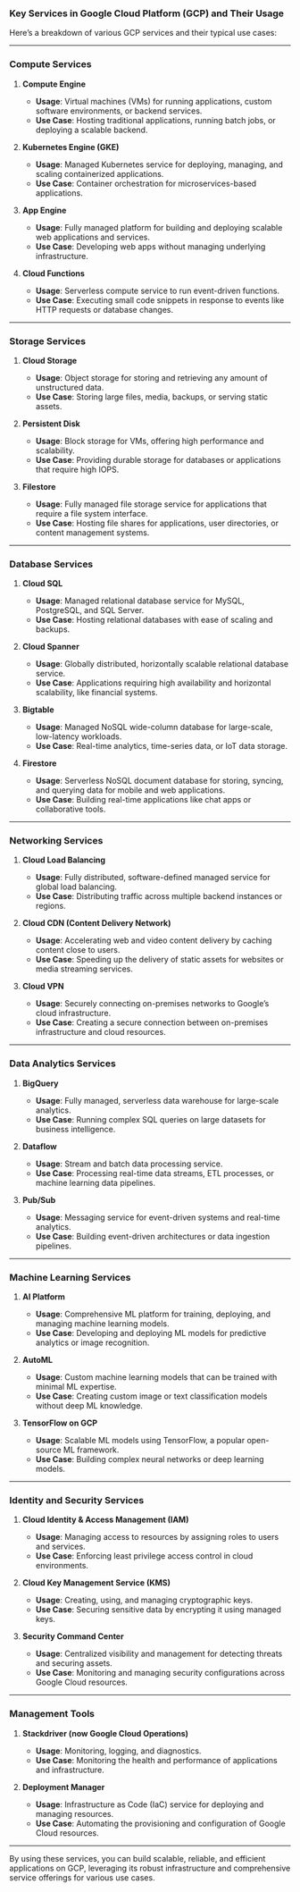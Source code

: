 ### **Key Services in Google Cloud Platform (GCP) and Their Usage**

Here’s a breakdown of various GCP services and their typical use cases:

---

### **Compute Services**

1. **Compute Engine**
   - **Usage**: Virtual machines (VMs) for running applications, custom software environments, or backend services.
   - **Use Case**: Hosting traditional applications, running batch jobs, or deploying a scalable backend.

2. **Kubernetes Engine (GKE)**
   - **Usage**: Managed Kubernetes service for deploying, managing, and scaling containerized applications.
   - **Use Case**: Container orchestration for microservices-based applications.

3. **App Engine**
   - **Usage**: Fully managed platform for building and deploying scalable web applications and services.
   - **Use Case**: Developing web apps without managing underlying infrastructure.

4. **Cloud Functions**
   - **Usage**: Serverless compute service to run event-driven functions.
   - **Use Case**: Executing small code snippets in response to events like HTTP requests or database changes.

---

### **Storage Services**

1. **Cloud Storage**
   - **Usage**: Object storage for storing and retrieving any amount of unstructured data.
   - **Use Case**: Storing large files, media, backups, or serving static assets.

2. **Persistent Disk**
   - **Usage**: Block storage for VMs, offering high performance and scalability.
   - **Use Case**: Providing durable storage for databases or applications that require high IOPS.

3. **Filestore**
   - **Usage**: Fully managed file storage service for applications that require a file system interface.
   - **Use Case**: Hosting file shares for applications, user directories, or content management systems.

---

### **Database Services**

1. **Cloud SQL**
   - **Usage**: Managed relational database service for MySQL, PostgreSQL, and SQL Server.
   - **Use Case**: Hosting relational databases with ease of scaling and backups.

2. **Cloud Spanner**
   - **Usage**: Globally distributed, horizontally scalable relational database service.
   - **Use Case**: Applications requiring high availability and horizontal scalability, like financial systems.

3. **Bigtable**
   - **Usage**: Managed NoSQL wide-column database for large-scale, low-latency workloads.
   - **Use Case**: Real-time analytics, time-series data, or IoT data storage.

4. **Firestore**
   - **Usage**: Serverless NoSQL document database for storing, syncing, and querying data for mobile and web applications.
   - **Use Case**: Building real-time applications like chat apps or collaborative tools.

---

### **Networking Services**

1. **Cloud Load Balancing**
   - **Usage**: Fully distributed, software-defined managed service for global load balancing.
   - **Use Case**: Distributing traffic across multiple backend instances or regions.

2. **Cloud CDN (Content Delivery Network)**
   - **Usage**: Accelerating web and video content delivery by caching content close to users.
   - **Use Case**: Speeding up the delivery of static assets for websites or media streaming services.

3. **Cloud VPN**
   - **Usage**: Securely connecting on-premises networks to Google’s cloud infrastructure.
   - **Use Case**: Creating a secure connection between on-premises infrastructure and cloud resources.

---

### **Data Analytics Services**

1. **BigQuery**
   - **Usage**: Fully managed, serverless data warehouse for large-scale analytics.
   - **Use Case**: Running complex SQL queries on large datasets for business intelligence.

2. **Dataflow**
   - **Usage**: Stream and batch data processing service.
   - **Use Case**: Processing real-time data streams, ETL processes, or machine learning data pipelines.

3. **Pub/Sub**
   - **Usage**: Messaging service for event-driven systems and real-time analytics.
   - **Use Case**: Building event-driven architectures or data ingestion pipelines.

---

### **Machine Learning Services**

1. **AI Platform**
   - **Usage**: Comprehensive ML platform for training, deploying, and managing machine learning models.
   - **Use Case**: Developing and deploying ML models for predictive analytics or image recognition.

2. **AutoML**
   - **Usage**: Custom machine learning models that can be trained with minimal ML expertise.
   - **Use Case**: Creating custom image or text classification models without deep ML knowledge.

3. **TensorFlow on GCP**
   - **Usage**: Scalable ML models using TensorFlow, a popular open-source ML framework.
   - **Use Case**: Building complex neural networks or deep learning models.

---

### **Identity and Security Services**

1. **Cloud Identity & Access Management (IAM)**
   - **Usage**: Managing access to resources by assigning roles to users and services.
   - **Use Case**: Enforcing least privilege access control in cloud environments.

2. **Cloud Key Management Service (KMS)**
   - **Usage**: Creating, using, and managing cryptographic keys.
   - **Use Case**: Securing sensitive data by encrypting it using managed keys.

3. **Security Command Center**
   - **Usage**: Centralized visibility and management for detecting threats and securing assets.
   - **Use Case**: Monitoring and managing security configurations across Google Cloud resources.

---

### **Management Tools**

1. **Stackdriver (now Google Cloud Operations)**
   - **Usage**: Monitoring, logging, and diagnostics.
   - **Use Case**: Monitoring the health and performance of applications and infrastructure.

2. **Deployment Manager**
   - **Usage**: Infrastructure as Code (IaC) service for deploying and managing resources.
   - **Use Case**: Automating the provisioning and configuration of Google Cloud resources.

---

By using these services, you can build scalable, reliable, and efficient applications on GCP, leveraging its robust infrastructure and comprehensive service offerings for various use cases.
